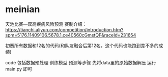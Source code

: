 # meinian
天池比赛—双高疾病风险预测
赛制介绍：
https://tianchi.aliyun.com/competition/introduction.htm?spm=5176.11409106.5678.1.ce40560cGmstQF&raceId=231654

初赛所有数据和12名的代码(和队友融合后第12名，这个代码也能跑到差不多的成绩)

code
包括数据预处理 训练模型 预测等步骤
先将data里的原始数据解压
运行 main.py  即可
